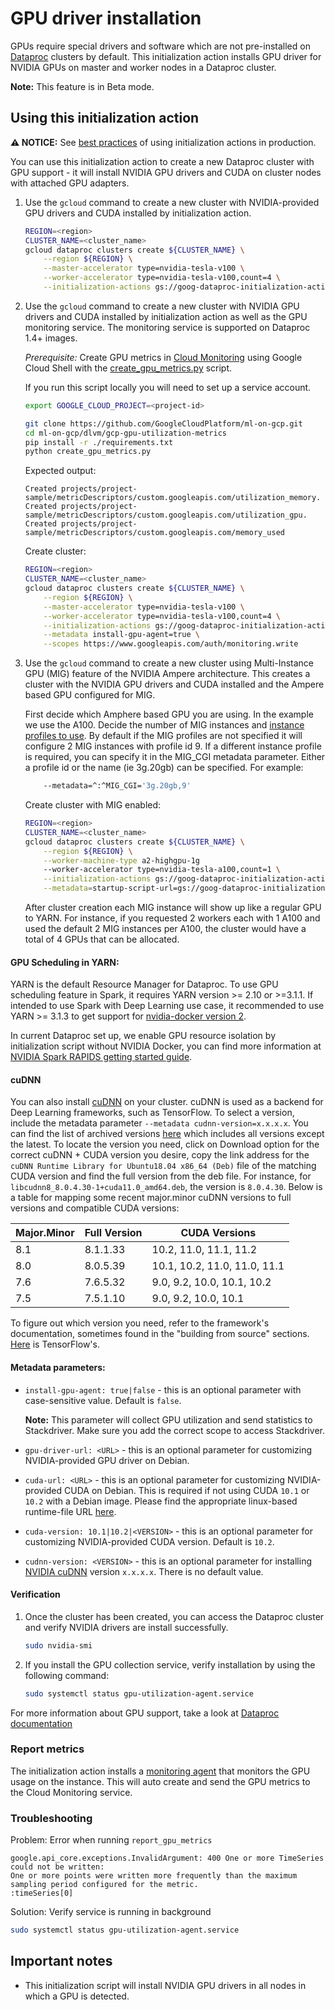 # GPU driver installation

GPUs require special drivers and software which are not pre-installed on
[Dataproc](https://cloud.google.com/dataproc) clusters by default.
This initialization action installs GPU driver for NVIDIA GPUs on master and
worker nodes in a Dataproc cluster.

**Note:** This feature is in Beta mode.

## Using this initialization action

**:warning: NOTICE:** See
[best practices](/README.md#how-initialization-actions-are-used) of using
initialization actions in production.

You can use this initialization action to create a new Dataproc cluster with GPU
support - it will install NVIDIA GPU drivers and CUDA on cluster nodes with
attached GPU adapters.

1.  Use the `gcloud` command to create a new cluster with NVIDIA-provided GPU
    drivers and CUDA installed by initialization action.

    ```bash
    REGION=<region>
    CLUSTER_NAME=<cluster_name>
    gcloud dataproc clusters create ${CLUSTER_NAME} \
        --region ${REGION} \
        --master-accelerator type=nvidia-tesla-v100 \
        --worker-accelerator type=nvidia-tesla-v100,count=4 \
        --initialization-actions gs://goog-dataproc-initialization-actions-${REGION}/gpu/install_gpu_driver.sh
    ```

1.  Use the `gcloud` command to create a new cluster with NVIDIA GPU drivers
    and CUDA installed by initialization action as well as the GPU
    monitoring service. The monitoring service is supported on Dataproc 1.4+ images.

    *Prerequisite:* Create GPU metrics in
    [Cloud Monitoring](https://cloud.google.com/monitoring/docs/) using Google
    Cloud Shell with the
    [create_gpu_metrics.py](https://github.com/GoogleCloudPlatform/ml-on-gcp/blob/master/dlvm/gcp-gpu-utilization-metrics/create_gpu_metrics.py)
    script.

    If you run this script locally you will need to set up a service account.

    ```bash
    export GOOGLE_CLOUD_PROJECT=<project-id>

    git clone https://github.com/GoogleCloudPlatform/ml-on-gcp.git
    cd ml-on-gcp/dlvm/gcp-gpu-utilization-metrics
    pip install -r ./requirements.txt
    python create_gpu_metrics.py
    ```

    Expected output:

    ```
    Created projects/project-sample/metricDescriptors/custom.googleapis.com/utilization_memory.
    Created projects/project-sample/metricDescriptors/custom.googleapis.com/utilization_gpu.
    Created projects/project-sample/metricDescriptors/custom.googleapis.com/memory_used
    ```

    Create cluster:

    ```bash
    REGION=<region>
    CLUSTER_NAME=<cluster_name>
    gcloud dataproc clusters create ${CLUSTER_NAME} \
        --region ${REGION} \
        --master-accelerator type=nvidia-tesla-v100 \
        --worker-accelerator type=nvidia-tesla-v100,count=4 \
        --initialization-actions gs://goog-dataproc-initialization-actions-${REGION}/gpu/install_gpu_driver.sh \
        --metadata install-gpu-agent=true \
        --scopes https://www.googleapis.com/auth/monitoring.write
    ```

1.  Use the `gcloud` command to create a new cluster using Multi-Instance GPU (MIG) feature of the
    NVIDIA Ampere architecture. This creates a cluster with the NVIDIA GPU drivers
    and CUDA installed and the Ampere based GPU configured for MIG.

    First decide which Amphere based GPU you are using. In the example we use the A100.
    Decide the number of MIG instances and [instance profiles to use](https://docs.nvidia.com/datacenter/tesla/mig-user-guide/#lgi).
    By default if the MIG profiles are not specified it will configure 2 MIG instances with profile id 9. If
    a different instance profile is required, you can specify it in the MIG_CGI metadata parameter. Either a
    profile id or the name (ie 3g.20gb) can be specified. For example:

    ```bash
        --metadata=^:^MIG_CGI='3g.20gb,9'
    ```

    Create cluster with MIG enabled:

    ```bash
    REGION=<region>
    CLUSTER_NAME=<cluster_name>
    gcloud dataproc clusters create ${CLUSTER_NAME} \
        --region ${REGION} \
        --worker-machine-type a2-highgpu-1g
        --worker-accelerator type=nvidia-tesla-a100,count=1 \
        --initialization-actions gs://goog-dataproc-initialization-actions-${REGION}/gpu/install_gpu_driver.sh \
        --metadata=startup-script-url=gs://goog-dataproc-initialization-actions-${REGION}/gpu/mig.sh
    ```

    After cluster creation each MIG instance will show up like a regular GPU to YARN. For instance, if you requested
    2 workers each with 1 A100 and used the default 2 MIG instances per A100, the cluster would have a total of 4 GPUs
    that can be allocated.

#### GPU Scheduling in YARN:

YARN is the default Resource Manager for Dataproc. To use GPU scheduling feature
in Spark, it requires YARN version >= 2.10 or >=3.1.1. If intended to use Spark
with Deep Learning use case, it recommended to use YARN >= 3.1.3 to get support
for [nvidia-docker version 2](https://github.com/NVIDIA/nvidia-docker).

In current Dataproc set up, we enable GPU resource isolation by initialization
script without NVIDIA Docker, you can find more information at
[NVIDIA Spark RAPIDS getting started guide](https://nvidia.github.io/spark-rapids/).

#### cuDNN

You can also install [cuDNN](https://developer.nvidia.com/CUDNN) on your
cluster. cuDNN is used as a backend for Deep Learning frameworks, such as
TensorFlow. To select a version, include the metadata parameter `--metadata
cudnn-version=x.x.x.x`. You can find the list of archived versions
[here](https://developer.nvidia.com/rdp/cudnn-archive) which includes all
versions except the latest. To locate the version you need, click on Download
option for the correct cuDNN + CUDA version you desire, copy the link address
for the `cuDNN Runtime Library for Ubuntu18.04 x86_64 (Deb)` file of the
matching CUDA version and find the full version from the deb file. For instance,
for `libcudnn8_8.0.4.30-1+cuda11.0_amd64.deb`, the version is `8.0.4.30`. Below
is a table for mapping some recent major.minor cuDNN versions to full versions
and compatible CUDA versions:

Major.Minor | Full Version | CUDA Versions
----------- | ------------ | --------------------------
8.1         | 8.1.1.33     | 10.2, 11.0, 11.1, 11.2
8.0         | 8.0.5.39     | 10.1, 10.2, 11.0, 11.0, 11.1
7.6         | 7.6.5.32     | 9.0, 9.2, 10.0, 10.1, 10.2
7.5         | 7.5.1.10     | 9.0, 9.2, 10.0, 10.1

To figure out which version you need, refer to the framework's documentation,
sometimes found in the "building from source" sections.
[Here](https://www.tensorflow.org/install/source#gpu) is TensorFlow's.

#### Metadata parameters:

-   `install-gpu-agent: true|false` - this is an optional parameter with
    case-sensitive value. Default is `false`.

    **Note:** This parameter will collect GPU utilization and send statistics to
    Stackdriver. Make sure you add the correct scope to access Stackdriver.

-   `gpu-driver-url: <URL>` - this is an optional parameter for customizing
    NVIDIA-provided GPU driver on Debian.

-   `cuda-url: <URL>` - this is an optional parameter for customizing
    NVIDIA-provided CUDA on Debian. This is required if not using CUDA `10.1` or
    `10.2` with a Debian image. Please find the appropriate linux-based
    runtime-file URL [here](https://developer.nvidia.com/cuda-toolkit-archive).

-   `cuda-version: 10.1|10.2|<VERSION>` - this is an optional parameter for
    customizing NVIDIA-provided CUDA version. Default is `10.2`.

-   `cudnn-version: <VERSION>` - this is an optional parameter for installing
    [NVIDIA cuDNN](https://developer.nvidia.com/CUDNN) version `x.x.x.x`.
    There is no default value.

#### Verification

1.  Once the cluster has been created, you can access the Dataproc cluster and
    verify NVIDIA drivers are install successfully.

    ```bash
    sudo nvidia-smi
    ```

2.  If you install the GPU collection service, verify installation by using the
    following command:

    ```bash
    sudo systemctl status gpu-utilization-agent.service
    ```

For more information about GPU support, take a look at
[Dataproc documentation](https://cloud.google.com/dataproc/docs/concepts/compute/gpus)

### Report metrics

The initialization action installs a
[monitoring agent](https://github.com/GoogleCloudPlatform/ml-on-gcp/tree/master/dlvm/gcp-gpu-utilization-metrics)
that monitors the GPU usage on the instance. This will auto create and send the
GPU metrics to the Cloud Monitoring service.

### Troubleshooting

Problem: Error when running `report_gpu_metrics`

```
google.api_core.exceptions.InvalidArgument: 400 One or more TimeSeries could not be written:
One or more points were written more frequently than the maximum sampling period configured for the metric.
:timeSeries[0]
```

Solution: Verify service is running in background

```bash
sudo systemctl status gpu-utilization-agent.service
```

## Important notes

*   This initialization script will install NVIDIA GPU drivers in all nodes in
    which a GPU is detected.

